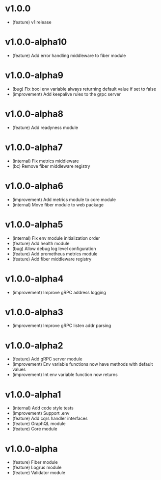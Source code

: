 # v1.0.0

- (feature) v1 release

# v1.0.0-alpha10

- (feature) Add error handling middleware to fiber module

# v1.0.0-alpha9

- (bug) Fix bool env variable always returning default value if set to false
- (improvement) Add keepalive rules to the grpc server

# v1.0.0-alpha8

- (feature) Add readyness module

# v1.0.0-alpha7

- (internal) Fix metrics middleware
- (bc) Remove fiber middleware registry

# v1.0.0-alpha6

- (improvement) Add metrics module to core module
- (internal) Move fiber module to web package

# v1.0.0-alpha5

- (internal) Fix env module initialization order
- (feature) Add health module
- (bug) Allow debug log level configuration
- (feature) Add prometheus metrics module
- (feature) Add fiber middleware registry

# v1.0.0-alpha4

- (improvement) Improve gRPC address logging

# v1.0.0-alpha3

- (improvement) Improve gRPC listen addr parsing

# v1.0.0-alpha2

- (feature) Add gRPC server module
- (improvement) Env variable functions now have methods with default values
- (improvement) Int env variable function now returns

# v1.0.0-alpha1

- (internal) Add code style tests
- (improvement) Support .env
- (feature) Add cqrs handler interfaces
- (feature) GraphQL module
- (feature) Core module

# v1.0.0-alpha

- (feature) Fiber module
- (feature) Logrus module
- (feature) Validator module
